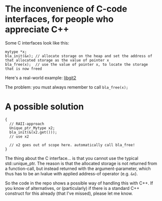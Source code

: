 # The inconvenience of C-code interfaces, for people who appreciate C++

Some C interfaces look like this:

```
mytype *x;
bla_init(&x); // allocate storage on the heap and set the address of that allocated storage as the value of pointer x
bla_free(x);  // use the value of pointer x, to locate the storage that is now freed
```

Here's a real-world example: [libgit2](https://libgit2.github.com/docs/guides/101-samples/#best_practices_freeing)

The problem: you must always remember to call `bla_free(x);`

# A possible solution

```
{
  // RAII-approach
  Unique_ptr_Mytype x2;
  bla_init(&(x2.get()));
  // use x2
  
  // x2 goes out of scope here. automatically call bla_free!
}

```
The thing about the C interface... is that you cannot use the typical std::unique_ptr.
The reason is that the allocated storage is not returned from a function-call, but instead returned with the argument-parameter,
which thus has to be an lvalue with applied address-of operator (e.g. `&x`).

So the code in the repo shows a possible way of handling this with C++.
If you know of alternatives, or (particularly) if there is a standard C++ construct for this already (that I've missed), please let me know.
